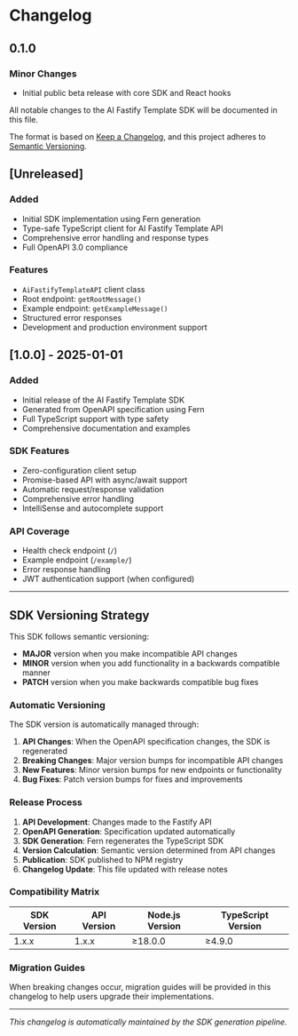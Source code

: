 # Changelog

## 0.1.0

### Minor Changes

- Initial public beta release with core SDK and React hooks

All notable changes to the AI Fastify Template SDK will be documented in this file.

The format is based on [Keep a Changelog](https://keepachangelog.com/en/1.0.0/),
and this project adheres to [Semantic Versioning](https://semver.org/spec/v2.0.0.html).

## [Unreleased]

### Added

- Initial SDK implementation using Fern generation
- Type-safe TypeScript client for AI Fastify Template API
- Comprehensive error handling and response types
- Full OpenAPI 3.0 compliance

### Features

- `AiFastifyTemplateAPI` client class
- Root endpoint: `getRootMessage()`
- Example endpoint: `getExampleMessage()`
- Structured error responses
- Development and production environment support

## [1.0.0] - 2025-01-01

### Added

- Initial release of the AI Fastify Template SDK
- Generated from OpenAPI specification using Fern
- Full TypeScript support with type safety
- Comprehensive documentation and examples

### SDK Features

- Zero-configuration client setup
- Promise-based API with async/await support
- Automatic request/response validation
- Comprehensive error handling
- IntelliSense and autocomplete support

### API Coverage

- Health check endpoint (`/`)
- Example endpoint (`/example/`)
- Error response handling
- JWT authentication support (when configured)

---

## SDK Versioning Strategy

This SDK follows semantic versioning:

- **MAJOR** version when you make incompatible API changes
- **MINOR** version when you add functionality in a backwards compatible manner
- **PATCH** version when you make backwards compatible bug fixes

### Automatic Versioning

The SDK version is automatically managed through:

1. **API Changes**: When the OpenAPI specification changes, the SDK is regenerated
2. **Breaking Changes**: Major version bumps for incompatible API changes
3. **New Features**: Minor version bumps for new endpoints or functionality
4. **Bug Fixes**: Patch version bumps for fixes and improvements

### Release Process

1. **API Development**: Changes made to the Fastify API
2. **OpenAPI Generation**: Specification updated automatically
3. **SDK Generation**: Fern regenerates the TypeScript SDK
4. **Version Calculation**: Semantic version determined from API changes
5. **Publication**: SDK published to NPM registry
6. **Changelog Update**: This file updated with release notes

### Compatibility Matrix

| SDK Version | API Version | Node.js Version | TypeScript Version |
| ----------- | ----------- | --------------- | ------------------ |
| 1.x.x       | 1.x.x       | ≥18.0.0         | ≥4.9.0             |

### Migration Guides

When breaking changes occur, migration guides will be provided in this changelog to help users upgrade their implementations.

---

_This changelog is automatically maintained by the SDK generation pipeline._
